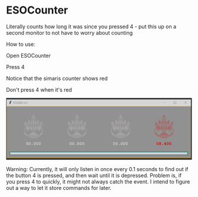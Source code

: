 # ESOCounter
Literally counts how long it was since you pressed 4 - put this up on a second monitor to not have to worry about counting

How to use:

Open ESOCounter

Press 4

Notice that the simaris counter shows red

Don't press 4 when it's red

![The appearance of ESOCounter right now in version v0.1](https://raw.githubusercontent.com/DeltaMod/ESOCounter/master/ESOGuiPreview.PNG)

Warning: Currently, it will only listen in once every 0.1 seconds to find out if the button 4 is pressed, and then wait until it is depressed. Problem is, if you press 4 to quickly, it might not always catch the event. I intend to figure out a way to let it store commands for later.

